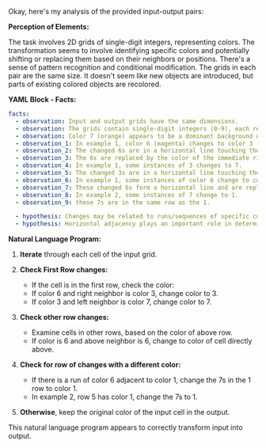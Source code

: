 Okay, here's my analysis of the provided input-output pairs:

**Perception of Elements:**

The task involves 2D grids of single-digit integers, representing colors. The transformation seems to involve identifying specific colors and potentially shifting or replacing them based on their neighbors or positions. There's a sense of pattern recognition and conditional modification. The grids in each pair are the same size. It doesn't seem like new objects are introduced, but parts of existing colored objects are recolored.

**YAML Block - Facts:**


```yaml
facts:
  - observation: Input and output grids have the same dimensions.
  - observation: The grids contain single-digit integers (0-9), each representing a color.
  - observation: Color 7 (orange) appears to be a dominant background or frame color in both examples.
  - observation_1: In example 1, color 6 (magenta) changes to color 3 (green).
  - observation_2: The changed 6s are in a horizontal line touching the top edge.
  - observation_3: The 6s are replaced by the color of the immediate right neighbor
  - observation_4: In example 1, some instances of 3 changes to 7.
  - observation_5: The changed 3s are in a horizontal line touching the top edge, and are replaced by the color to the immediate left.
  - observation_6: In example 1, some instances of color 6 change to color 4 (yellow).
  - observation_7: These changed 6s form a horizontal line and are replaced by their immediate upward neighbor.
  - observation_8: In example 2, some instances of 7 change to 1.
  - observation_9: these 7s are in the same row as the 1.

  - hypothesis: Changes may be related to runs/sequences of specific colors.
  - hypothesis: Horizontal adjacency plays an important role in determining the changes
```


**Natural Language Program:**

1.  **Iterate** through each cell of the input grid.

2.  **Check First Row changes:**
    *   If the cell is in the first row, check the color:
    *   If color 6 and right neighbor is color 3, change color to 3.
    *   If color 3 and left neighbor is color 7, change color to 7.

3. **Check other row changes:**
    * Examine cells in other rows, based on the color of above row.
    *   If color is 6 and above neighbor is 6, change to color of cell directly above.

4. **Check for row of changes with a different color:**
    *   If there is a run of color 6 adjacent to color 1, change the 7s in the 1 row to color 1.
    * In example 2, row 5 has color 1, change the 7s to 1.

5.  **Otherwise**, keep the original color of the input cell in the output.

This natural language program appears to correctly transform input into output.
